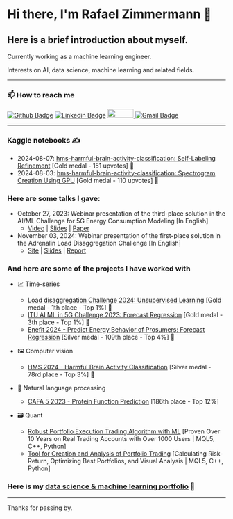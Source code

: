 
# Hi there, I'm Rafael Zimmermann 👋

## Here is a brief introduction about myself.

Currently working as a machine learning engineer.

Interests on AI, data science, machine learning and related fields.

---

### 📫 How to reach me 
[![Github Badge](https://img.shields.io/badge/-Github-000?style=flat-square&logo=Github&logoColor=white)](https://github.com/rafaelsudbrackzimmermann)
[![Linkedin Badge](https://img.shields.io/badge/-LinkedIn-blue?style=flat-square&logo=Linkedin&logoColor=white)](https://www.linkedin.com/in/rafael-sudbrack-zimmermann-827444ab/)
<a href="https://www.kaggle.com/rafaelzimmermann1">
  <img src="https://www.dataapplab.com/wp-content/uploads/2017/06/kaggle-logo-gray-300.png" width="60px" height="20px">
</a>
[![Gmail Badge](https://img.shields.io/badge/-Gmail-c14438?style=flat-square&logo=Gmail&logoColor=white)](mailto:rafaelszimmermann@gmail.com)

---

### Kaggle notebooks ✍️
- 2024-08-07: [hms-harmful-brain-activity-classification: Self-Labeling Refinement](https://www.kaggle.com/code/rafaelzimmermann1/no-ensemble-new-spectrograms-label-refine) [Gold medal - 151 upvotes] 🥇
- 2024-08-03: [hms-harmful-brain-activity-classification: Spectrogram Creation Using GPU](https://www.kaggle.com/code/rafaelzimmermann1/hms-spectrogram-creation-using-gpu) [Gold medal - 110 upvotes] 🥇

### Here are some talks I gave:
- October 27, 2023: Webinar presentation of the third-place solution in the AI/ML Challenge for 5G Energy Consumption Modeling [In English]
  - [Video](https://www.youtube.com/watch?v=G5CTO2ANOqk) | [Slides](https://github.com/ITU-AI-ML-in-5G-Challenge/-3-Place-Solution-5G-Energy-Consumption-Modelling-Challenge/blob/main/Hybrid%20Boosted%20Model%20with%20an%20Approach%20Inspired.pptx) | [Paper](https://github.com/ITU-AI-ML-in-5G-Challenge/-3-Place-Solution-5G-Energy-Consumption-Modelling-Challenge/blob/main/ITUJ-2024-0022.R2_APR_TSB_EDIT.pdf)
- November 03, 2024: Webinar presentation of the first-place solution in the Adrenalin Load Disaggregation Challenge [In English]
  - [Site](https://adrenalin.energy/Load-Disaggregation-Challenge-Energy-use-in-buildings) | [Slides](https://github.com/rafaelsudbrackzimmermann/1-PLACE-SOLUTION-ADRENALIN/blob/main/Submission%201/Presentation.pptx) | [Report](https://github.com/rafaelsudbrackzimmermann/1-PLACE-SOLUTION-ADRENALIN/blob/main/Submission%201/Report.docx)

### And here are some of the projects I have worked with
- :chart_with_upwards_trend: Time-series
  - [Load disaggregation Challenge 2024: Unsupervised Learning](https://github.com/rafaelsudbrackzimmermann/1-PLACE-SOLUTION-Adrenalin-Load-Disaggregation-Challenge/tree/main) [Gold medal - 1th place - Top 1%] 🥇
  - [ITU AI ML in 5G Challenge 2023: Forecast Regression](https://) [Gold medal - 3th place - Top 1%] 🥇
  - [Enefit 2024 - Predict Energy Behavior of Prosumers: Forecast Regression](https://) [Silver medal - 109th place - Top 4%] 🥈
    
- :framed_picture: Computer vision
  - [HMS 2024 - Harmful Brain Activity Classification](https://) [Silver medal - 78rd place - Top 3%] 🥈

- :page_facing_up: Natural language processing
  - [CAFA 5 2023 - Protein Function Prediction](https://) [186th place - Top 12%] 
  
- :card_file_box: Quant
  - [Robust Portfolio Execution Trading Algorithm with ML](https://) [Proven Over 10 Years on Real Trading Accounts with Over 1000 Users | MQL5, C++, Python]
  - [Tool for Creation and Analysis of Portfolio Trading](https://) [Calculating Risk-Return, Optimizing Best Portfolios, and Visual Analysis | MQL5, C++, Python]

### Here is my [data science & machine learning portfolio](https://github.com/rafaelsudbrackzimmermann/-MachineLearning) :robot:

---

Thanks for passing by.
